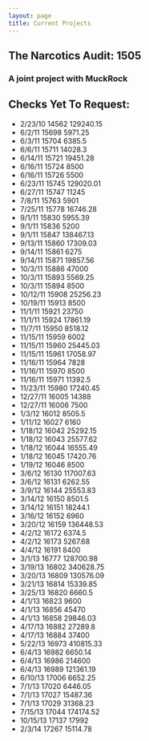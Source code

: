 ```yaml
---
layout: page
title: Current Projects
---
```

## The Narcotics Audit: 1505

### A joint project with MuckRock

## Checks Yet To Request:
* 2/23/10	14562	129240.15
* 6/2/11	15698	5971.25
* 6/3/11	15704	6385.5
* 6/6/11	15711	14028.3
* 6/14/11	15721	19451.28
* 6/16/11	15724	8500
* 6/16/11	15726	5500
* 6/23/11	15745	129020.01
* 6/27/11	15747	11245
* 7/8/11	15763	5901
* 7/25/11	15778	16746.28
* 9/1/11	15830	5955.39
* 9/1/11	15836	5200
* 9/1/11	15847	138467.13
* 9/13/11	15860	17309.03
* 9/14/11	15861	6275
* 9/14/11	15871	19857.56
* 10/3/11	15886	47000
* 10/3/11	15893	5569.25
* 10/3/11	15894	8500
* 10/12/11	15908	25256.23
* 10/19/11	15913	8500
* 11/1/11	15921	23750
* 11/1/11	15924	17861.19
* 11/7/11	15950	8518.12
* 11/15/11	15959	6002
* 11/15/11	15960	25445.03
* 11/15/11	15961	17058.97
* 11/16/11	15964	7828
* 11/16/11	15970	8500
* 11/16/11	15971	11392.5
* 11/23/11	15980	17240.45
* 12/27/11	16005	14388
* 12/27/11	16006	7500
* 1/3/12	16012	8505.5
* 1/11/12	16027	6160
* 1/18/12	16042	25292.15
* 1/18/12	16043	25577.62
* 1/18/12	16044	16555.49
* 1/18/12	16045	17420.76
* 1/19/12	16046	8500
* 3/6/12	16130	117007.63
* 3/6/12	16131	6262.55
* 3/9/12	16144	25553.83
* 3/14/12	16150	8501.5
* 3/14/12	16151	18244.1
* 3/16/12	16152	6960
* 3/20/12	16159	136448.53
* 4/2/12	16172	6374.5
* 4/2/12	16173	5267.68
* 4/4/12	16191	8400
* 3/1/13	16777	128700.98
* 3/19/13	16802	340628.75
* 3/20/13	16809	130576.09
* 3/21/13	16814	15339.85
* 3/25/13	16820	6660.5
* 4/1/13	16823	9600
* 4/1/13	16856	45470
* 4/1/13	16858	29846.03
* 4/17/13	16882	27289.8
* 4/17/13	16884	37400
* 5/22/13	16973	410815.33
* 6/4/13	16982	6650.14
* 6/4/13	16986	214600
* 6/4/13	16989	121361.19
* 6/10/13	17006	6652.25
* 7/1/13	17020	6446.05
* 7/1/13	17027	15487.36
* 7/1/13	17029	31368.23
* 7/15/13	17044	174174.52
* 10/15/13	17137	17992
* 2/3/14	17267	15114.78
